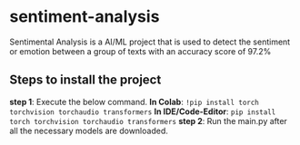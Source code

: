 # sentiment-analysis
Sentimental Analysis is a AI/ML project that is used to detect the sentiment or emotion between a group of texts with an accuracy score of 97.2%

## Steps to install the project
**step 1**: Execute the below command.
  **In Colab**:
              ```
              !pip install torch torchvision torchaudio transformers
              ```
  **In IDE/Code-Editor**:
              ```
              pip install torch torchvision torchaudio transformers
              ```
**step 2**: Run the main.py after all the necessary models are downloaded.

